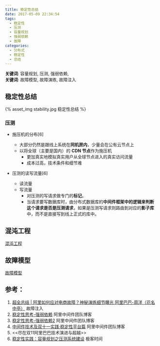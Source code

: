 ```yaml
---
title: 稳定性总结
date: 2017-05-09 22:34:54
tags: 
  - 稳定性
  - 压测
  - 容量规划
  - 强弱依赖
  - 故障
categories:
  - 分布式
  - 稳定性
  - 总结
---
```


<p></p>
<!-- more -->

**关键词**:  容量规划, 压测, 强弱依赖,    
**关键词**:  故障模型, 故障演练, 故障注入

## 稳定性总结
{% asset_img  stability.jpg  稳定性总结 %}


### 压测
+ 施压机的分布[6]
   - 大部分仍然是跟线上系统在**同机房内**，少量会在公有云节点上
   - 以将全球（主要是国内）的 **CDN 节点**作为施压机
       - 更加真实地模拟真实用户从全球节点进入的真实访问流量
       - 成本过高，技术条件和细节难 

+ 压测的读写流量[6]
   - 读流量
   - 写流量 
      - 对压测的写请求做专门的**标记**。 
      - 当请求要写数据库时，由分布式数据库的**中间件框架中的逻辑来判断这个请求是否是压测请求**，如果是压测写请求则路由到对应的**影子库**中，而不是直接写到线上正式的库中。 

## 混沌工程
[混沌工程](../../../../2019/09/24/chaosEngineering/)


## 故障模型
 [故障模型](../../../../2018/10/27/fault/)


## 参考：
1. [超全总结 | 阿里如何应对电商故障？神秘演练细节曝光   阿里巴巴-周洋（花名中亭）](https://developer.aliyun.com/article/105551) 故障注入
2. [稳定性思考-强弱依赖](http://jm.taobao.org/2012/10/31/stability-considerations-dependent-strength/)  阿里中间件团队博客   
3. [稳定性思考-强弱依赖2](http://jm.taobao.org/2012/10/31/stability-considerations-dependent-strength-2/)  阿里中间件团队博客
4. [中间件技术及双十一实践·稳定性平台篇](http://jm.taobao.org/2014/03/10/3497/)  阿里中间件团队博客
5. <<尽在双11阿里巴巴技术演进与超越>>
6. [稳定性实践：容量规划之压测系统建设](https://zhuanlan.zhihu.com/p/149538568) 极客时间


